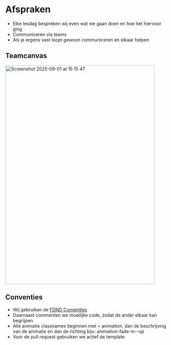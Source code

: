 # **Afspraken**

- Elke lesdag bespreken wij even wat we gaan doen en hoe het hiervoor ging
- Communiceren via teams
- Als je ergens vast loopt gewoon communiceren en elkaar helpen

## Teamcanvas

<img width="467" height="685" alt="Screenshot 2025-09-01 at 15 15 47" src="https://github.com/user-attachments/assets/27d32727-ef84-49f9-abab-0fd4d1e66b05" />


## Conventies

- Wij gebruiken de [FDND Conventies](https://docs.fdnd.nl/conventies.html#conventies)
- Daarnaast commenten we moeilijke code, zodat de ander elkaar kan begrijpen
- Alle animatie classnames beginnen met = animation, dan de beschrijving van de animatie en dan de richting bijv: animation-fade-in--up
- Voor de pull request gebruiken we actief de template



